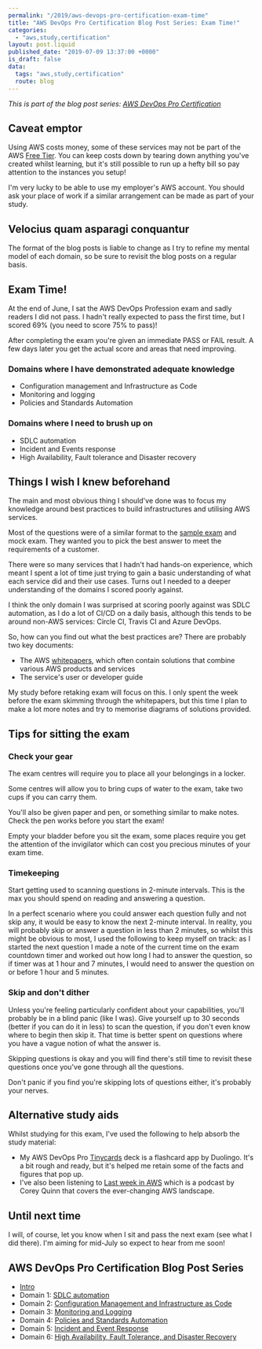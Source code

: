 ```yaml
---
permalink: "/2019/aws-devops-pro-certification-exam-time"
title: "AWS DevOps Pro Certification Blog Post Series: Exam Time!"
categories:
  - "aws,study,certification"
layout: post.liquid
published_date: "2019-07-09 13:37:00 +0000"
is_draft: false
data:
  tags: "aws,study,certification"
  route: blog
---
```


_This is part of the blog post series: [AWS DevOps Pro Certification](/2019/aws-devops-pro-certification-intro/)_

## Caveat emptor

Using AWS costs money, some of these services may not be part of the AWS [Free Tier][aws_free_tier]. You can keep costs down by tearing down anything you've created whilst learning, but it's still possible to run up a hefty bill so pay attention to the instances you setup!

I'm very lucky to be able to use my employer's AWS account. You should ask your place of work if a similar arrangement can be made as part of your study.

## Velocius quam asparagi conquantur

The format of the blog posts is liable to change as I try to refine my mental model of each domain, so be sure to revisit the blog posts on a regular basis.

## Exam Time!

At the end of June, I sat the AWS DevOps Profession exam and sadly readers I did not pass. I hadn't really expected to pass the first time, but I scored 69% (you need to score 75% to pass)!

After completing the exam you're given an immediate PASS or FAIL result. A few days later you get the actual score and areas that need improving.

### Domains where I have demonstrated adequate knowledge

- Configuration management and Infrastructure as Code
- Monitoring and logging
- Policies and Standards Automation

### Domains where I need to brush up on

- SDLC automation
- Incident and Events response
- High Availability, Fault tolerance and Disaster recovery


## Things I wish I knew beforehand

The main and most obvious thing I should've done was to focus my knowledge around best practices to build infrastructures and utilising AWS services.

Most of the questions were of a similar format to the [sample exam][aws_sample_exam] and mock exam. They wanted you to pick the best answer to meet the requirements of a customer. 

There were so many services that I hadn't had hands-on experience, which meant I spent a lot of time just trying to gain a basic understanding of what each service did and their use cases. Turns out I needed to a deeper understanding of the domains I scored poorly against.

I think the only domain I was surprised at scoring poorly against was SDLC automation, as I do a lot of CI/CD on a daily basis, although this tends to be around non-AWS services: Circle CI, Travis CI and Azure DevOps.

So, how can you find out what the best practices are? There are probably two key documents:

- The AWS [whitepapers][devopswp], which often contain solutions that combine various AWS products and services
- The service's user or developer guide

My study before retaking exam will focus on this. I only spent the week before the exam skimming through the whitepapers, but this time I plan to make a lot more notes and try to memorise diagrams of solutions provided.

## Tips for sitting the exam

### Check your gear

The exam centres will require you to place all your belongings in a locker.

Some centres will allow you to bring cups of water to the exam, take two cups if you can carry them. 

You'll also be given paper and pen, or something similar to make notes. Check the pen works before you start the exam!

Empty your bladder before you sit the exam, some places require you get the attention of the invigilator which can cost you precious minutes of your exam time.

### Timekeeping

Start getting used to scanning questions in 2-minute intervals. This is the max you should spend on reading and answering a question.

In a perfect scenario where you could answer each question fully and not skip any, it would be easy to know the next 2-minute interval. In reality, you will probably skip or answer a question in less than 2 minutes, so whilst this might be obvious to most, I used the following to keep myself on track: as I started the next question I made a note of the current time on the exam countdown timer and worked out how long I had to answer the question, so if timer was at 1 hour and 7 minutes, I would need to answer the question on or before 1 hour and 5 minutes.

### Skip and don't dither

Unless you're feeling particularly confident about your capabilities, you'll probably be in a blind panic (like I was). Give yourself up to 30 seconds (better if you can do it in less) to scan the question, if you don't even know where to begin then skip it. That time is better spent on questions where you have a vague notion of what the answer is.

Skipping questions is okay and you will find there's still time to revisit these questions once you've gone through all the questions.

Don't panic if you find you're skipping lots of questions either, it's probably your nerves.

## Alternative study aids

Whilst studying for this exam, I've used the following to help absorb the study material:

- My AWS DevOps Pro [Tinycards][tinycards] deck is a flashcard app by Duolingo. It's a bit rough and ready, but it's helped me retain some of the facts and figures that pop up.
- I've also been listening to [Last week in AWS][last_week_in_aws] which is a podcast by Corey Quinn that covers the ever-changing AWS landscape.

## Until next time

I will, of course, let you know when I sit and pass the next exam (see what I did there). I'm aiming for mid-July so expect to hear from me soon!

<!-- links -->

[aws_free_tier]: https://aws.amazon.com/free/
[aws_sample_exam]: https://d1.awsstatic.com/training-and-certification/docs-devops-pro/AWS%20Certified%20DevOps%20Engineer%20-%20Professional_Sample%20Questions.pdf
[devopswp]: https://aws.amazon.com/whitepapers/
[tinycards]: https://tiny.cards/decks/MYHnT1YG/aws-devops-pro-2019
[last_week_in_aws]: https://www.lastweekinaws.com/

## AWS DevOps Pro Certification Blog Post Series

- [Intro](/2019/aws-devops-pro-certification-intro/)
- Domain 1: [SDLC automation](/2019/aws-devops-pro-certification-sdlc-intro/)
- Domain 2: [Configuration Management and Infrastructure as Code](/2019/aws-devops-pro-certification-configuration-management-and-infrastructure-as-code-intro)
- Domain 3: [Monitoring and Logging](/2019/aws-devops-pro-certification-monitoring-and-logging)
- Domain 4: [Policies and Standards Automation](/2019/aws-devops-pro-certification-policy-standards-automation/)
- Domain 5: [Incident and Event Response](/2019/aws-devops-pro-certification-incident-and-event-response/)
- Domain 6: [High Availability, Fault Tolerance, and Disaster Recovery](/2019/aws-devops-pro-certification-high-availability-fault-tolerance-disaster-recover/)
